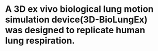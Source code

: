 # A 3D ex vivo biological lung motion simulation device(3D-BioLungEx) was designed to replicate human lung respiration.
